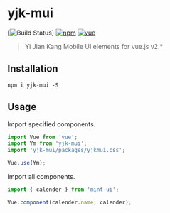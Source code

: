 # yjk-mui

[![Build Status](https://img.shields.io/badge/npm-v4.3.0-blue)]
[![npm](https://img.shields.io/badge/npm-v4.3.0-blue)](https://www.npmjs.com/package/yjk-mui)
[![vue](https://img.shields.io/badge/vue-v2.5.17-blue)](https://vuejs.org/index.html)

> Yi Jian Kang Mobile UI elements for vue.js v2.*

## Installation
```shell
npm i yjk-mui -S
```

## Usage

Import specified components.

```javascript
import Vue from 'vue';
import Ym from 'yjk-mui';
import 'yjk-mui/packages/yjkmui.css';

Vue.use(Ym);
```
Import all components.

```javascript
import { calender } from 'mint-ui';

Vue.component(calender.name, calender);
```
